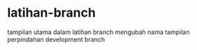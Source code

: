 # latihan-branch

tampilan utama dalam latihan branch
mengubah nama tampilan
perpindahan development branch

